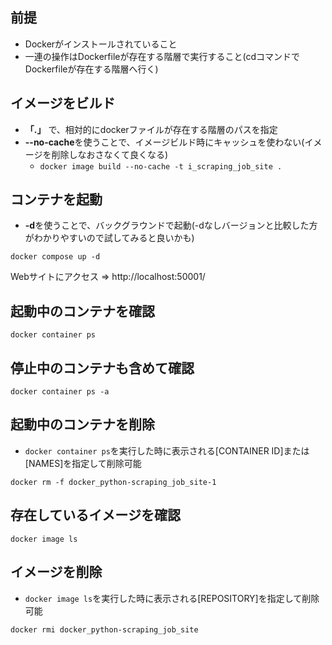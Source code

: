 ## 前提
- Dockerがインストールされていること
- 一連の操作はDockerfileが存在する階層で実行すること(cdコマンドでDockerfileが存在する階層へ行く)

## イメージをビルド
- **「.」** で、相対的にdockerファイルが存在する階層のパスを指定
- **--no-cache**を使うことで、イメージビルド時にキャッシュを使わない(イメージを削除しなおさなくて良くなる)
  - `docker image build --no-cache -t i_scraping_job_site .`

## コンテナを起動
- **-d**を使うことで、バックグラウンドで起動(-dなしバージョンと比較した方がわかりやすいので試してみると良いかも)

`docker compose up -d`

Webサイトにアクセス => http://localhost:50001/

## 起動中のコンテナを確認
`docker container ps`

## 停止中のコンテナも含めて確認
`docker container ps -a`

## 起動中のコンテナを削除
- `docker container ps`を実行した時に表示される[CONTAINER ID]または[NAMES]を指定して削除可能

`docker rm -f docker_python-scraping_job_site-1`

## 存在しているイメージを確認
`docker image ls`

## イメージを削除
- `docker image ls`を実行した時に表示される[REPOSITORY]を指定して削除可能

`docker rmi docker_python-scraping_job_site`
